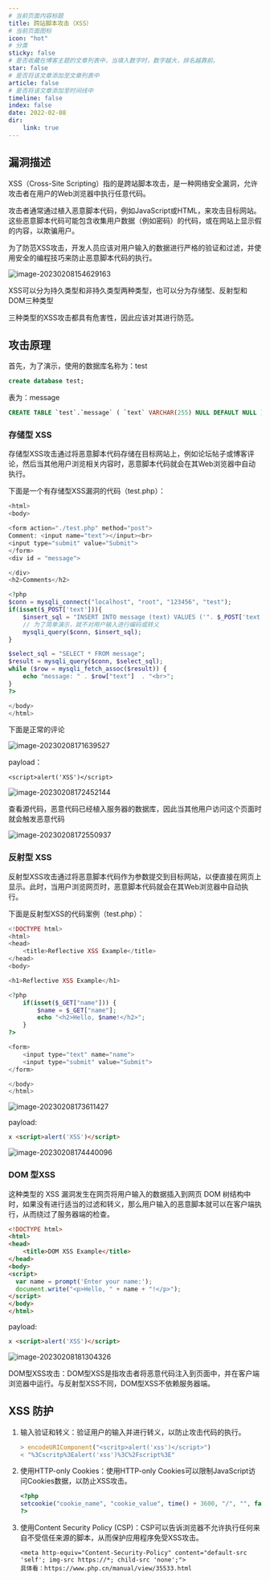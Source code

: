 ```yaml
---
# 当前页面内容标题
title: 跨站脚本攻击（XSS）
# 当前页面图标
icon: "hot"
# 分类
sticky: false
# 是否收藏在博客主题的文章列表中，当填入数字时，数字越大，排名越靠前。
star: false
# 是否将该文章添加至文章列表中
article: false
# 是否将该文章添加至时间线中
timeline: false
index: false
date: 2022-02-08
dir:
    link: true
---
```


## 漏洞描述

XSS（Cross-Site Scripting）指的是跨站脚本攻击，是一种网络安全漏洞，允许攻击者在用户的Web浏览器中执行任意代码。

攻击者通常通过植入恶意脚本代码，例如JavaScript或HTML，来攻击目标网站。这些恶意脚本代码可能包含收集用户数据（例如密码）的代码，或在网站上显示假的内容，以欺骗用户。

为了防范XSS攻击，开发人员应该对用户输入的数据进行严格的验证和过滤，并使用安全的编程技巧来防止恶意脚本代码的执行。

![image-20230208154629163](/XSS/image-20230208154629163.png)

XSS可以分为持久类型和非持久类型两种类型，也可以分为存储型、反射型和DOM三种类型

三种类型的XSS攻击都具有危害性，因此应该对其进行防范。

## 攻击原理

首先，为了演示，使用的数据库名称为：test

```sql
create database test;
```

表为：message

```sql
CREATE TABLE `test`.`message` ( `text` VARCHAR(255) NULL DEFAULT NULL ) ENGINE = MyISAM;
```

### 存储型 XSS

存储型XSS攻击通过将恶意脚本代码存储在目标网站上，例如论坛帖子或博客评论，然后当其他用户浏览相关内容时，恶意脚本代码就会在其Web浏览器中自动执行。

下面是一个有存储型XSS漏洞的代码（test.php）：

```php
<html>
<body>

<form action="./test.php" method="post">
Comment: <input name="text"></input><br>
<input type="submit" value="Submit">
</form>
<div id = "message">

</div>
<h2>Comments</h2>

<?php
$conn = mysqli_connect("localhost", "root", "123456", "test");
if(isset($_POST['text'])){
    $insert_sql = "INSERT INTO message (text) VALUES ('". $_POST['text'] ."');";
    // 为了简单演示，就不对用户输入进行编码或转义
    mysqli_query($conn, $insert_sql);
}

$select_sql = "SELECT * FROM message";
$result = mysqli_query($conn, $select_sql);
while ($row = mysqli_fetch_assoc($result)) {
    echo "message: " . $row["text"]  . "<br>";
}
?>

</body>
</html>
```

下面是正常的评论

![image-20230208171639527](/XSS/image-20230208171639527.png)

payload：

```
<script>alert('XSS')</script>
```

![image-20230208172452144](/XSS/image-20230208172452144.png)

查看源代码，恶意代码已经植入服务器的数据库，因此当其他用户访问这个页面时就会触发恶意代码

![image-20230208172550937](/XSS/image-20230208172550937.png)

### 反射型 XSS

反射型XSS攻击通过将恶意脚本代码作为参数提交到目标网站，以便直接在网页上显示。此时，当用户浏览网页时，恶意脚本代码就会在其Web浏览器中自动执行。

下面是反射型XSS的代码案例（test.php）：

```php
<!DOCTYPE html>
<html>
<head>
	<title>Reflective XSS Example</title>
</head>
<body>

<h1>Reflective XSS Example</h1>

<?php 
	if(isset($_GET["name"])) {
		$name = $_GET["name"];
		echo "<h2>Hello, $name!</h2>";
	}
?>

<form>
	<input type="text" name="name">
	<input type="submit" value="Submit">
</form>

</body>
</html>
```

![image-20230208173611427](/XSS/image-20230208173611427.png)

payload:

```html
x <script>alert('XSS')</script>
```

![image-20230208174440096](/XSS/image-20230208174440096.png)

### DOM 型XSS

这种类型的 XSS 漏洞发生在网页将用户输入的数据插入到网页 DOM 树结构中时，如果没有进行适当的过滤和转义，那么用户输入的恶意脚本就可以在客户端执行，从而绕过了服务器端的检查。

```html
<!DOCTYPE html>
<html>
<head>
	<title>DOM XSS Example</title>
</head>
<body>
<script>
  var name = prompt('Enter your name:');
  document.write("<p>Hello, " + name + "!</p>");
</script>
</body>
</html>
```

payload:

```html
x <script>alert('XSS')</script>
```

![image-20230208181304326](/XSS/image-20230208181304326.png)

DOM型XSS攻击：DOM型XSS是指攻击者将恶意代码注入到页面中，并在客户端浏览器中运行。与反射型XSS不同，DOM型XSS不依赖服务器端。

## XSS 防护

1. 输入验证和转义：验证用户的输入并进行转义，以防止攻击代码的执行。

   ```js
   > encodeURIComponent("<scritp>alert('xss')</script>")
   < "%3Cscritp%3Ealert('xss')%3C%2Fscript%3E"
   ```

2. 使用HTTP-only Cookies：使用HTTP-only Cookies可以限制JavaScript访问Cookies数据，以防止XSS攻击。

   ```php
   <?php
   setcookie("cookie_name", "cookie_value", time() + 3600, "/", "", false, true);
   ?>
   ```

3. 使用Content Security Policy (CSP)：CSP可以告诉浏览器不允许执行任何来自不受信任来源的脚本，从而保护应用程序免受XSS攻击。

   ```url
   <meta http-equiv="Content-Security-Policy" content="default-src 'self'; img-src https://*; child-src 'none';">
   具体看：https://www.php.cn/manual/view/35533.html
   ```

   